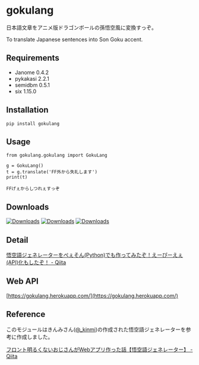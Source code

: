 # gokulang

日本語文章をアニメ版ドラゴンボールの孫悟空風に変換すっぞ。

To translate Japanese sentences into Son Goku accent.

## Requirements

- Janome 0.4.2
- pykakasi 2.2.1
- semidbm 0.5.1
- six 1.15.0

## Installation

```
pip install gokulang
```

## Usage

```
from gokulang.gokulang import GokuLang

g = GokuLang()
t = g.translate('FF外から失礼します')
print(t)
```

```
FFげぇからしつれぇすっぞ
```

## Downloads

[![Downloads](https://pepy.tech/badge/gokulang)](https://pepy.tech/project/gokulang) [![Downloads](https://pepy.tech/badge/gokulang/month)](https://pepy.tech/project/gokulang) [![Downloads](https://pepy.tech/badge/gokulang/week)](https://pepy.tech/project/gokulang)

## Detail

[悟空語ジェネレーターをぺぇそん(Python)でも作ってみたぞ！えーぴーえぇ(API)化もしたぞ！ - Qiita](https://qiita.com/shonansurvivors/items/ce6c1c6f5b43fc16719b)

## Web API

[https://gokulang.herokuapp.com/](https://gokulang.herokuapp.com/)

## Reference

このモジュールはきんみさん([@_kinmi](https://twitter.com/_kinmi))の作成された悟空語ジェネレーターを参考に作成しました。

[フロント明るくないおじさんがWebアプリ作った話【悟空語ジェネレーター】 - Qiita](https://qiita.com/kinmi/items/c66aa98718acad84621b)

